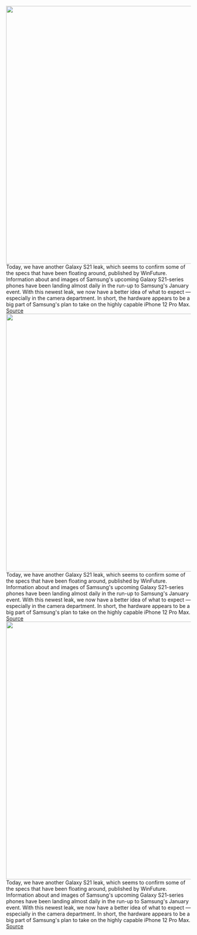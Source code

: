 <img src='https://cdn.vox-cdn.com/thumbor/zMzueOmuvaTYb32-4ztxvYRAjY4=/0x0:1920x1080/1200x800/filters:focal(807x387:1113x693)/cdn.vox-cdn.com/uploads/chorus_image/image/68551094/41821.0.jpg' width='700px' /><br/>
Today, we have another Galaxy S21 leak, which seems to confirm some of the specs that have been floating around, published by WinFuture. Information about and images of Samsung's upcoming Galaxy S21-series phones have been landing almost daily in the run-up to Samsung's January event. With this newest leak, we now have a better idea of what to expect — especially in the camera department. In short, the hardware appears to be a big part of Samsung's plan to take on the highly capable iPhone 12 Pro Max.
<a href='https://www.theverge.com/2020/12/18/22189305/samsung-s21-ultra-spec-leak-cameras'> Source <a/><img src='https://cdn.vox-cdn.com/thumbor/zMzueOmuvaTYb32-4ztxvYRAjY4=/0x0:1920x1080/1200x800/filters:focal(807x387:1113x693)/cdn.vox-cdn.com/uploads/chorus_image/image/68551094/41821.0.jpg' width='700px' /><br/>
Today, we have another Galaxy S21 leak, which seems to confirm some of the specs that have been floating around, published by WinFuture. Information about and images of Samsung's upcoming Galaxy S21-series phones have been landing almost daily in the run-up to Samsung's January event. With this newest leak, we now have a better idea of what to expect — especially in the camera department. In short, the hardware appears to be a big part of Samsung's plan to take on the highly capable iPhone 12 Pro Max.
<a href='https://www.theverge.com/2020/12/18/22189305/samsung-s21-ultra-spec-leak-cameras'> Source <a/><img src='https://cdn.vox-cdn.com/thumbor/zMzueOmuvaTYb32-4ztxvYRAjY4=/0x0:1920x1080/1200x800/filters:focal(807x387:1113x693)/cdn.vox-cdn.com/uploads/chorus_image/image/68551094/41821.0.jpg' width='700px' /><br/>
Today, we have another Galaxy S21 leak, which seems to confirm some of the specs that have been floating around, published by WinFuture. Information about and images of Samsung's upcoming Galaxy S21-series phones have been landing almost daily in the run-up to Samsung's January event. With this newest leak, we now have a better idea of what to expect — especially in the camera department. In short, the hardware appears to be a big part of Samsung's plan to take on the highly capable iPhone 12 Pro Max.
<a href='https://www.theverge.com/2020/12/18/22189305/samsung-s21-ultra-spec-leak-cameras'> Source <a/>